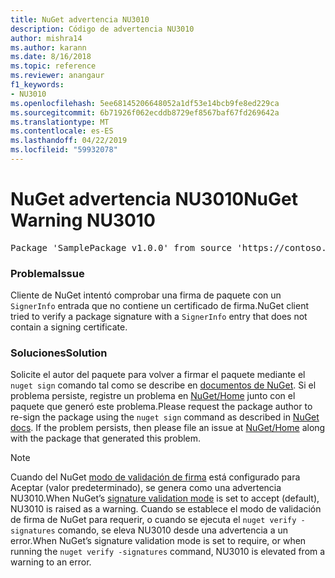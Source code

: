 ```yaml
---
title: NuGet advertencia NU3010
description: Código de advertencia NU3010
author: mishra14
ms.author: karann
ms.date: 8/16/2018
ms.topic: reference
ms.reviewer: anangaur
f1_keywords:
- NU3010
ms.openlocfilehash: 5ee68145206648052a1df53e14bcb9fe8ed229ca
ms.sourcegitcommit: 6b71926f062ecddb8729ef8567baf67fd269642a
ms.translationtype: MT
ms.contentlocale: es-ES
ms.lasthandoff: 04/22/2019
ms.locfileid: "59932078"
---
```

# <a name="nuget-warning-nu3010"></a><span data-ttu-id="b045f-103">NuGet advertencia NU3010</span><span class="sxs-lookup"><span data-stu-id="b045f-103">NuGet Warning NU3010</span></span>

<pre>Package 'SamplePackage v1.0.0' from source 'https://contoso.com/index.json': The primary signature does not have a signing certificate.</pre>

### <a name="issue"></a><span data-ttu-id="b045f-104">Problema</span><span class="sxs-lookup"><span data-stu-id="b045f-104">Issue</span></span>

<span data-ttu-id="b045f-105">Cliente de NuGet intentó comprobar una firma de paquete con un `SignerInfo` entrada que no contiene un certificado de firma.</span><span class="sxs-lookup"><span data-stu-id="b045f-105">NuGet client tried to verify a package signature with a `SignerInfo` entry that does not contain a signing certificate.</span></span>


### <a name="solution"></a><span data-ttu-id="b045f-106">Soluciones</span><span class="sxs-lookup"><span data-stu-id="b045f-106">Solution</span></span>

<span data-ttu-id="b045f-107">Solicite el autor del paquete para volver a firmar el paquete mediante el `nuget sign` comando tal como se describe en [documentos de NuGet](https://docs.microsoft.com/en-us/nuget/create-packages/sign-a-package). Si el problema persiste, registre un problema en [NuGet/Home](https://github.com/NuGet/Home/issues) junto con el paquete que generó este problema.</span><span class="sxs-lookup"><span data-stu-id="b045f-107">Please request the package author to re-sign the package using the `nuget sign` command as described in [NuGet docs](https://docs.microsoft.com/en-us/nuget/create-packages/sign-a-package). If the problem persists, then please file an issue at [NuGet/Home](https://github.com/NuGet/Home/issues) along with the package that generated this problem.</span></span>


> [!Note]
> <span data-ttu-id="b045f-108">Cuando del NuGet [modo de validación de firma](https://docs.microsoft.com/en-us/nuget/consume-packages/installing-signed-packages#configure-package-signature-requirements) está configurado para Aceptar (valor predeterminado), se genera como una advertencia NU3010.</span><span class="sxs-lookup"><span data-stu-id="b045f-108">When NuGet’s [signature validation mode](https://docs.microsoft.com/en-us/nuget/consume-packages/installing-signed-packages#configure-package-signature-requirements) is set to accept (default), NU3010 is raised as a warning.</span></span> <span data-ttu-id="b045f-109">Cuando se establece el modo de validación de firma de NuGet para requerir, o cuando se ejecuta el `nuget verify -signatures` comando, se eleva NU3010 desde una advertencia a un error.</span><span class="sxs-lookup"><span data-stu-id="b045f-109">When NuGet’s signature validation mode is set to require, or when running the `nuget verify -signatures` command, NU3010 is elevated from a warning to an error.</span></span> 